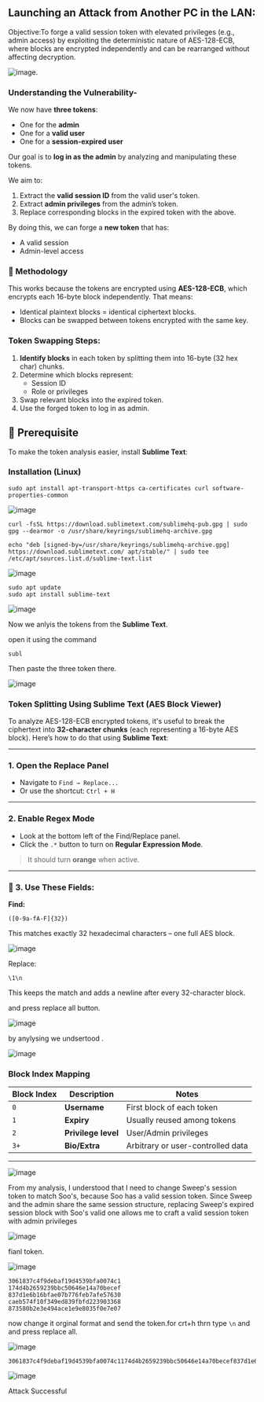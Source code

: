 ## Launching an Attack from Another PC in the LAN:

Objective:To forge a valid session token with elevated privileges (e.g., admin access) by exploiting the deterministic nature of AES-128-ECB, where blocks are encrypted independently and can be rearranged without affecting decryption.

![image](https://github.com/user-attachments/assets/bed42e86-62c8-4bd0-959d-aa01a6ba9e23).


### Understanding the Vulnerability-

We now have **three tokens**:
- One for the **admin**
- One for a **valid user**
- One for a **session-expired user**

Our goal is to **log in as the admin** by analyzing and manipulating these tokens.

We aim to:
1. Extract the **valid session ID** from the valid user's token.
2. Extract **admin privileges** from the admin’s token.
3. Replace corresponding blocks in the expired token with the above.

By doing this, we can forge a **new token** that has:
- A valid session
- Admin-level access

###  🧪 Methodology

This works because the tokens are encrypted using **AES-128-ECB**, which encrypts each 16-byte block independently. That means:
- Identical plaintext blocks = identical ciphertext blocks.
- Blocks can be swapped between tokens encrypted with the same key.

### Token Swapping Steps:

1. **Identify blocks** in each token by splitting them into 16-byte (32 hex char) chunks.
2. Determine which blocks represent:
   - Session ID
   - Role or privileges
3. Swap relevant blocks into the expired token.
4. Use the forged token to log in as admin.

## 🧰 Prerequisite

To make the token analysis easier, install **Sublime Text**:

### Installation (Linux)

```
sudo apt install apt-transport-https ca-certificates curl software-properties-common
```
![image](https://github.com/user-attachments/assets/f0a4fcd6-bb85-4e3e-8142-510d6aeec4da)

```
curl -fsSL https://download.sublimetext.com/sublimehq-pub.gpg | sudo gpg --dearmor -o /usr/share/keyrings/sublimehq-archive.gpg
```

```
echo "deb [signed-by=/usr/share/keyrings/sublimehq-archive.gpg] https://download.sublimetext.com/ apt/stable/" | sudo tee /etc/apt/sources.list.d/sublime-text.list
```

![image](https://github.com/user-attachments/assets/206fbc70-54ad-41cf-a900-8586a549a9a8)


```
sudo apt update
sudo apt install sublime-text
```

![image](https://github.com/user-attachments/assets/bbc6d33e-4b78-436b-8348-4393201bed19)

Now we anlyis the tokens from the **Sublime Text**. 

open it using the command 

```
subl
```
Then paste the three token there.

![image](https://github.com/user-attachments/assets/87fb7504-9e4e-47bf-9263-aab5b3bec9da)

### Token Splitting Using Sublime Text (AES Block Viewer)

To analyze AES-128-ECB encrypted tokens, it's useful to break the ciphertext into **32-character chunks** (each representing a 16-byte AES block). Here’s how to do that using **Sublime Text**:

---

###  1. Open the Replace Panel
- Navigate to `Find → Replace...`  
- Or use the shortcut: `Ctrl + H` 

---

###  2. Enable Regex Mode
- Look at the bottom left of the Find/Replace panel.
- Click the `.*` button to turn on **Regular Expression Mode**.

> It should turn **orange** when active.

---

### 🧠 3. Use These Fields:

**Find:**  
```regex
([0-9a-fA-F]{32})
```
This matches exactly 32 hexadecimal characters – one full AES block.

![image](https://github.com/user-attachments/assets/a4094748-cfcd-43d5-9f2f-04a8e871ad9c)

Replace:

```regex
\1\n
```

This keeps the match and adds a newline after every 32-character block.

and press replace all button.

![image](https://github.com/user-attachments/assets/3c4ac75c-667e-4bcc-8ff6-0cd9fc08e688)

 by anylysing we undsertood .

![image](https://github.com/user-attachments/assets/e6afa01e-160b-4c4b-ad97-c2cfeb92c123)


###  Block Index Mapping

| Block Index | Description       | Notes                            |
|-------------|-------------------|----------------------------------|
| `0`         | **Username**       | First block of each token        |
| `1`         | **Expiry**         | Usually reused among tokens      |
| `2`         | **Privilege level**| User/Admin privileges             |
| `3+`        | **Bio/Extra**      | Arbitrary or user-controlled data |

---

![image](https://github.com/user-attachments/assets/98caf8dc-36b4-4d42-a2ac-c508dad18d72)

From my analysis, I understood that I need to change Sweep's session token to match Soo's, because Soo has a valid session token. Since Sweep and the admin share the same session structure, replacing Sweep's expired session block with Soo's valid one allows me to craft a valid session token with admin privileges


![image](https://github.com/user-attachments/assets/b8ea4203-a4c7-4154-a73a-13594c2c0079)

fianl token.

![image](https://github.com/user-attachments/assets/701b5f06-f54a-4331-bfad-f34407519e14)

```
3061837c4f9debaf19d4539bfa0074c1
174d4b2659239bbc50646e14a70becef
837d1e6b16bfae07b776feb7afe57630
caeb574f10f349ed839fbfd223903368 
873580b2e3e494ace1e9e8035f0e7e07
```
now change it orginal format and send the token.for crt+h thrn type `\n` and and press replace all.

![image](https://github.com/user-attachments/assets/a67ae001-59b7-49b0-9b16-49427014e3ee)

```
3061837c4f9debaf19d4539bfa0074c1174d4b2659239bbc50646e14a70becef837d1e6b16bfae07b776feb7afe57630caeb574f10f349ed839fbfd223903368873580b2e3e494ace1e9e8035f0e7e07
```

![image](https://github.com/user-attachments/assets/1daad3ff-9fdd-414f-946a-a9b13855c7a7)

 Attack Successful


